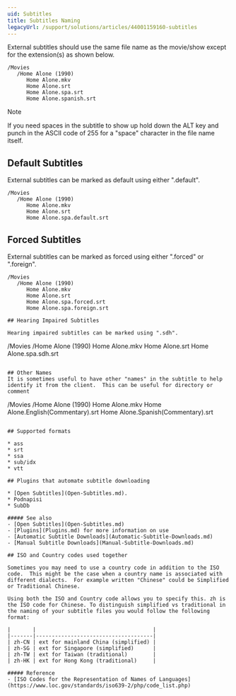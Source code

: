 ```yaml
---
uid: Subtitles
title: Subtitles Naming
legacyUrl: /support/solutions/articles/44001159160-subtitles
---
```


External subtitles should use the same file name as the movie/show except for the extension(s) as shown below.

```
/Movies
   /Home Alone (1990)
      Home Alone.mkv
      Home Alone.srt
      Home Alone.spa.srt
      Home Alone.spanish.srt
```

> [!NOTE]
> If you need spaces in the subtitle to show up hold down the ALT key and punch in the ASCII code of 255 for a "space" character in the file name itself.

## Default Subtitles

External subtitles can be marked as default using either ".default".
```
/Movies
   /Home Alone (1990)
      Home Alone.mkv
      Home Alone.srt
      Home Alone.spa.default.srt
```

## Forced Subtitles

External subtitles can be marked as forced using either ".forced" or ".foreign".
```
/Movies
   /Home Alone (1990)
      Home Alone.mkv
      Home Alone.srt
      Home Alone.spa.forced.srt
      Home Alone.spa.foreign.srt

## Hearing Impaired Subtitles

Hearing impaired subtitles can be marked using ".sdh".

```
/Movies
   /Home Alone (1990)
      Home Alone.mkv
      Home Alone.srt
      Home Alone.spa.sdh.srt
```

## Other Names
It is sometimes useful to have other "names" in the subtitle to help identify it from the client.  This can be useful for directory or comment

```
/Movies
   /Home Alone (1990)
      Home Alone.mkv
      Home Alone.English(Commentary).srt
      Home Alone.Spanish(Commentary).srt
```

## Supported formats

* ass
* srt
* ssa
* sub/idx
* vtt

## Plugins that automate subtitle downloading

* [Open Subtitles](Open-Subtitles.md).
* Podnapisi
* SubDb

##### See also
- [Open Subtitles](Open-Subtitles.md)
- [Plugins](Plugins.md) for more information on use
- [Automatic Subtitle Downloads](Automatic-Subtitle-Downloads.md)
- [Manual Subtitle Downloads](Manual-Subtitle-Downloads.md)

## ISO and Country codes used together

Sometimes you may need to use a country code in addition to the ISO code.  This might be the case when a country name is associated with different dialects.  For example written "Chinese" could be Simplified or Traditional Chinese.

Using both the ISO and Country code allows you to specify this. zh is the ISO code for Chinese. To distinguish simplified vs traditional in the naming of your subtitle files you would follow the following format:

|       |                                     |
|-------|-------------------------------------|
| zh-CN | ext for mainland China (simplified) |
| zh-SG | ext for Singapore (simplified)      |
| zh-TW | ext for Taiwan (traditional)        |
| zh-HK | ext for Hong Kong (traditional)     |

##### Reference
- [ISO Codes for the Representation of Names of Languages](https://www.loc.gov/standards/iso639-2/php/code_list.php)
